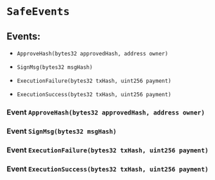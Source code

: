 # `SafeEvents`

## Events:

- `ApproveHash(bytes32 approvedHash, address owner)`

- `SignMsg(bytes32 msgHash)`

- `ExecutionFailure(bytes32 txHash, uint256 payment)`

- `ExecutionSuccess(bytes32 txHash, uint256 payment)`

### Event `ApproveHash(bytes32 approvedHash, address owner)`

### Event `SignMsg(bytes32 msgHash)`

### Event `ExecutionFailure(bytes32 txHash, uint256 payment)`

### Event `ExecutionSuccess(bytes32 txHash, uint256 payment)`
